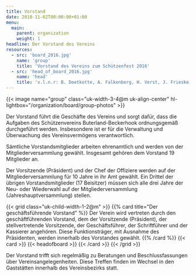 ```yaml
---
title: Vorstand
date: 2018-11-02T00:00:00+01:00
menu:
  main:
    parent: organization
    weight: 1
headline: Der Vorstand des Vereins
resources:
  - src: 'board_2016.jpg'
    name: 'group'
    title: 'Vorstand des Vereins zum Schützenfest 2016'
  - src: 'head_of_board_2016.jpg'
    name: 'head'
    title: 'v.l.n.r: B. Doetkotte, A. Falkenberg, H. Verst, J. Frieske, G. Lübbers'
---
```


{{< image name="group" class="uk-width-3-4@m uk-align-center" hl-lightbox="/organization/board/group-photos" >}}

Der Vorstand führt die Geschäfte des Vereins und sorgt dafür, dass die Aufgaben des Schützenvereins 
Buterland-Beckerhook ordnungsgemäß durchgeführt werden. Insbesondere ist er für die Verwaltung und 
Überwachung des Vereinsvermögens verantwortlich.

Sämtliche Vorstandsmitglieder arbeiten ehrenamtlich und werden von der Mitgliederversammlung gewählt.
Insgesamt gehören dem Vorstand 19 Mitglieder an.

Der Vorsitzende (Präsident) und der Chef der Offiziere werden auf der Mitgliederversammlung für 10 Jahre 
in ihr Amt gewählt. Ein Drittel der übrigen Vorstandsmitglieder (17 Beisitzer) müssen sich alle drei Jahre 
der Neu- oder Wiederwahl auf der Mitgliederversammlung (Jahreshauptversammlung) stellen.

{{< grid class="uk-child-width-1-2@m" >}}
{{% card title="Der geschäftsführende Vorstand"  %}}
Der Verein wird vertreten durch den geschäftführenden Vorstand, dem der Vorsitzende (Präsident), der 
stellvertretende Vorsitzende, der Geschäftsführer, der Schriftführer und der Kassierer angehören. 
Diese Funktionsträger, mit Ausnahme des Präsidenten, werden innerhalb des Vorstandes gewählt.
{{% /card %}}
{{< card  >}}
{{< headofboard >}}
{{< /card >}}
{{< /grid >}}

Der Vorstand trifft sich regelmäßig zu Beratungen und Beschlussfassungen über Vereinsangelegenheiten. Diese Treffen 
finden im Wechsel in den Gaststätten innerhalb des Vereinsbezirks statt.
